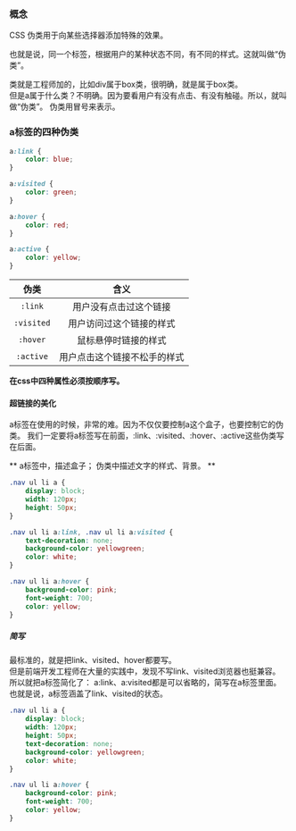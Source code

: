 ### 概念
CSS 伪类用于向某些选择器添加特殊的效果。  

也就是说，同一个标签，根据用户的某种状态不同，有不同的样式。这就叫做“伪类”。  

类就是工程师加的，比如div属于box类，很明确，就是属于box类。  
但是a属于什么类？不明确。因为要看用户有没有点击、有没有触碰。所以，就叫做“伪类”。伪类用冒号来表示。

### a标签的四种伪类
```css
a:link {
    color: blue;
}

a:visited {
    color: green;
}

a:hover {
    color: red;
}

a:active {
    color: yellow;
}

```

| 伪类 | 含义 |
| :---: | :---: |
| `:link` | 用户没有点击过这个链接  |
| `:visited` | 用户访问过这个链接的样式  |
| `:hover` | 鼠标悬停时链接的样式 |
| `:active` | 用户点击这个链接不松手的样式  |

**在css中四种属性必须按顺序写。**

#### 超链接的美化

a标签在使用的时候，非常的难。因为不仅仅要控制a这个盒子，也要控制它的伪类。我们一定要将a标签写在前面，:link、:visited、:hover、:active这些伪类写在后面。  

**a标签中，描述盒子； 伪类中描述文字的样式、背景。**  

```css
.nav ul li a {
    display: block;
    width: 120px;
    height: 50px;
}

.nav ul li a:link, .nav ul li a:visited {
    text-decoration: none;
    background-color: yellowgreen;
    color: white;
}

.nav ul li a:hover {
    background-color: pink;
    font-weight: 700;
    color: yellow;
}
```

##### 简写
最标准的，就是把link、visited、hover都要写。  
但是前端开发工程师在大量的实践中，发现不写link、visited浏览器也挺兼容。  
所以就把a标签简化了：a:link、a:visited都是可以省略的，简写在a标签里面。  
也就是说，a标签涵盖了link、visited的状态。  

```css
.nav ul li a {
    display: block;
    width: 120px;
    height: 50px;
    text-decoration: none;
    background-color: yellowgreen;
    color: white;
}

.nav ul li a:hover {
    background-color: pink;
    font-weight: 700;
    color: yellow;
}
```





